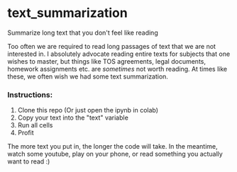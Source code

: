 # text_summarization
Summarize long text that you don't feel like reading

Too often we are required to read long passages of text that we are not interested in. I absolutely advocate reading entire texts for subjects that one wishes to master, but things like TOS agreements, legal documents, homework assignments etc. are <em>sometimes</em> not worth reading. At times like these, we often wish we had some text summarization.

### Instructions:
<ol>
<li>Clone this repo (Or just open the ipynb in colab)</li>
<li>Copy your text into the "text" variable</li>
<li>Run all cells</li>
<li>Profit</li>
</ol>

The more text you put in, the longer the code will take. In the meantime, watch some youtube, play on your phone, or read something you actually want to read :)
